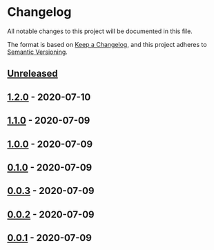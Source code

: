 # Changelog

All notable changes to this project will be documented in this file.

The format is based on [Keep a Changelog](https://keepachangelog.com/en/1.0.0/),
and this project adheres to [Semantic Versioning](https://semver.org/spec/v2.0.0.html).



## [Unreleased]

## [1.2.0] - 2020-07-10

## [1.1.0] - 2020-07-09

## [1.0.0] - 2020-07-09

## [0.1.0] - 2020-07-09

## [0.0.3] - 2020-07-09

## [0.0.2] - 2020-07-09

## [0.0.1] - 2020-07-09

[Unreleased]: https://github.com/stone-z/test-gh-workflows/compare/v1.2.0...HEAD
[1.2.0]: https://github.com/stone-z/test-gh-workflows/compare/v1.1.0...v1.2.0
[1.1.0]: https://github.com/stone-z/test-gh-workflows/compare/v1.0.0...v1.1.0
[1.0.0]: https://github.com/stone-z/test-gh-workflows/compare/v0.1.0...v1.0.0
[0.1.0]: https://github.com/stone-z/test-gh-workflows/compare/v0.0.3...v0.1.0
[0.0.3]: https://github.com/stone-z/test-gh-workflows/compare/v0.0.2...v0.0.3
[0.0.2]: https://github.com/stone-z/test-gh-workflows/compare/v0.0.1...v0.0.2
[0.0.1]: https://github.com/stone-z/test-gh-workflows/compare/v0.0.1...v0.0.1
<!-- [0.0.2]: https://github.com/stone-z/test-gh-workflows/compare/v0.0.1...v0.0.2 -->
[0.0.1]: https://github.com/stone-z/test-gh-workflows/releases/tag/v0.0.1